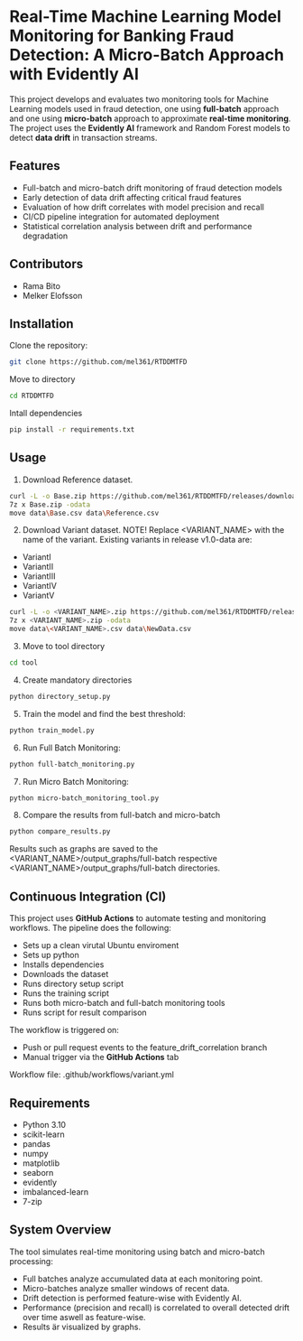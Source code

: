 # Real-Time Machine Learning Model Monitoring for Banking Fraud Detection: A Micro-Batch Approach with Evidently AI
This project develops and evaluates two monitoring tools for Machine Learning models used in fraud detection, one using **full-batch** approach and one using **micro-batch** approach to approximate **real-time monitoring**.  
The project uses the **Evidently AI** framework and Random Forest models to detect **data drift** in transaction streams.

## Features
- Full-batch and micro-batch drift monitoring of fraud detection models
- Early detection of data drift affecting critical fraud features
- Evaluation of how drift correlates with model precision and recall
- CI/CD pipeline integration for automated deployment
- Statistical correlation analysis between drift and performance degradation

## Contributors
- Rama Bito
- Melker Elofsson

## Installation
Clone the repository:
```bash
git clone https://github.com/mel361/RTDDMTFD
```

Move to directory
```bash
cd RTDDMTFD
```

Intall dependencies
```bash
pip install -r requirements.txt
```
## Usage
1. Download Reference dataset. 
```bash
curl -L -o Base.zip https://github.com/mel361/RTDDMTFD/releases/download/v1.0-data/Base.zip
7z x Base.zip -odata
move data\Base.csv data\Reference.csv
```

2. Download Variant dataset. NOTE! Replace <VARIANT_NAME> with the name of the variant. Existing variants in release v1.0-data are:
- VariantI
- VariantII
- VariantIII
- VariantIV
- VariantV
```bash
curl -L -o <VARIANT_NAME>.zip https://github.com/mel361/RTDDMTFD/releases/download/v1.0-data/<VARIANT_NAME>.zip
7z x <VARIANT_NAME>.zip -odata
move data\<VARIANT_NAME>.csv data\NewData.csv
```

3. Move to tool directory
```bash
cd tool
```

4. Create mandatory directories
```bash
python directory_setup.py
```

5. Train the model and find the best threshold:
```bash
python train_model.py
```

6. Run Full Batch Monitoring:
```bash
python full-batch_monitoring.py
```

7. Run Micro Batch Monitoring:
```bash
python micro-batch_monitoring_tool.py
```

8. Compare the results from full-batch and micro-batch
```bash
python compare_results.py
```

Results such as graphs are saved to the <VARIANT_NAME>/output_graphs/full-batch respective <VARIANT_NAME>/output_graphs/full-batch directories.

## Continuous Integration (CI)
This project uses **GitHub Actions** to automate testing and monitoring workflows.
The pipeline does the following:

- Sets up a clean virutal Ubuntu enviroment
- Sets up python
- Installs dependencies
- Downloads the dataset
- Runs directory setup script
- Runs the training script
- Runs both micro-batch and full-batch monitoring tools
- Runs script for result comparison

The workflow is triggered on:

- Push or pull request events to the feature_drift_correlation branch
- Manual trigger via the **GitHub Actions** tab

Workflow file: .github/workflows/variant.yml

## Requirements
- Python 3.10
- scikit-learn
- pandas
- numpy
- matplotlib
- seaborn
- evidently
- imbalanced-learn
- 7-zip

## System Overview
The tool simulates real-time monitoring using batch and micro-batch processing:

- Full batches analyze accumulated data at each monitoring point.
- Micro-batches analyze smaller windows of recent data.
- Drift detection is performed feature-wise with Evidently AI.
- Performance (precision and recall) is correlated to overall detected drift over time aswell as feature-wise.
- Results är visualized by graphs.
